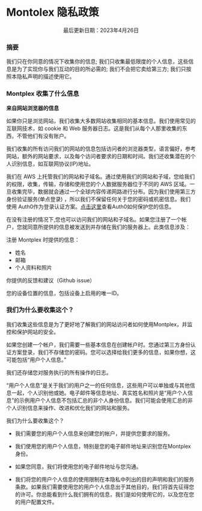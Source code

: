 # 

# Montolex 隐私政策

<center >最后更新日期：2023年4月26日</center>



### 摘要

我们只在你同意的情况下收集你的信息; 我们只收集最低限度的个人信息，这些信息是为了实现你与我们互动的目的所必需的; 我们不会把它卖给第三方; 我们只按照本隐私声明的描述使用它。

### Montplex 收集了什么信息

**来自网站浏览器的信息**

如果你只是浏览网站，我们收集大多数网站收集相同的基本信息。我们使用常见的互联网技术，如 cookie 和 Web 服务器日志。这是我们从每个人那里收集的东西，不管他们有没有账户。

我们收集的所有访问我们的网站的信息包括访问者的浏览器类型，语言偏好，参考网站，额外的网站要求，以及每个访问者要求的日期和时间。我们还收集潜在的个人识别信息，如互联网协议(IP)地址。

我们在 AWS 上托管我们的网站和子域名。通过使用我们的网站和子域，您给我们的权限，收集，传输，存储和使用您的个人数据服务器位于不同的 AWS 区域。一旦收集完毕，数据就会通过一个全球内容传递网路进行分布。因为我们使用第三方身份验证服务(单点登录) ，所以我们不保留任何关于您的密码或机密信息。我们使用 Auth0作为登录认证方案。[点击这里](https://www.okta.com/privacy-policy/)查看Auth0如何保护您的信息。



在没有注册的情况下,您也可以访问我们的网站和子域名。如果您注册了一个帐户，您就同意所提供的信息被发送到并存储在我们的服务器上。此类信息涉及：

注册 Montplex 时提供的信息：

- 姓名
- 邮箱
- 个人资料和照片

你提供的反馈和建议（Github issue）

您的设备位置的信息，包括设备上启用的唯一ID。



### 我们为什么要收集这个？

我们收集这些信息是为了更好地了解我们的网站访问者如何使用Montplex，并监控和保护网站的安全。



如果您创建一个帐户，我们需要一些基本信息在创建帐户时。您通过第三方身份认证方案登录，我们不存储您的密码。您可以选择给我们更多的信息，如果你想，这可能包括“用户个人信息。”

我们还存储您对服务执行的所有操作的日志。

“用户个人信息”是关于我们的用户之一的任何信息，这些用户可以单独或与其他信息一起，个人识别他或她。电子邮件等信息地址、真实姓名和照片是“用户个人信息”的示例用户个人信息不包括汇总的非个人身份信息。我们可能会使用汇总的非个人识别信息来操作、改进和优化我们的网站和服务。



我们为什么要收集这个？

- 我们需要您的用户个人信息来创建您的帐户，并提供您要求的服务。

- 我们使用您的用户个人信息，特别是您的电子邮件地址来识别您在Montplex身份。

- 如果您同意，我们将使用您的电子邮件地址与您沟通。

- 我们将您的用户个人信息的使用限制在本隐私中列出的目的声明和我们的服务条款。如果我们需要使用您的用户个人信息出于其他目的，我们将首先征得您的许可。你总能看到什么我们拥有的信息，我们是如何使用它的，以及您在您的用户配置文件。

